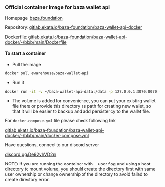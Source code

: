 ### Official container image for baza wallet api

Homepage: [baza.foundation](https://baza.foundation)

Repository: [gitlab.ekata.io/baza-foundation/baza-wallet-api-docker](https://gitlab.ekata.io/baza-foundation/baza-wallet-api-docker)

Dockerfile: [gitlab.ekata.io/baza-foundation/baza-wallet-api-docker/-/blob/main/Dockerfile](https://gitlab.ekata.io/baza-foundation/baza-wallet-api-docker/-/blob/main/Dockerfile)

#### To start a container

-   Pull the image

```bash
docker pull ewarehouse/baza-wallet-api
```

-   Run it

```bash
docker run -it -v ~/baza-wallet-api-data:/data -p 127.0.0.1:8070:8070 -e WALLET_API_RPC_PASSWORD=changethis ewarehouse/baza-wallet-api
```

-   The volume is added for convenience, you can put your existing wallet file there or provide this directory as path for creating new wallet, so that it will be easier to backup and add persistency to the wallet file.

For `docker-compose.yml` file please check following link

[gitlab.ekata.io/baza-foundation/baza-wallet-api-docker/-/blob/main/docker-compose.yml](https://gitlab.ekata.io/baza-foundation/baza-wallet-api-docker/-/blob/main/docker-compose.yml)

Have questions, connect to our discord server

[discord.gg/De92vhVD2m](https://discord.gg/De92vhVD2m)

NOTE: If you are running the container with --user flag and using a host directory to mount volume, you should create the directory first with same user ownership or change ownership of the directory to avoid failed to create directory error.

